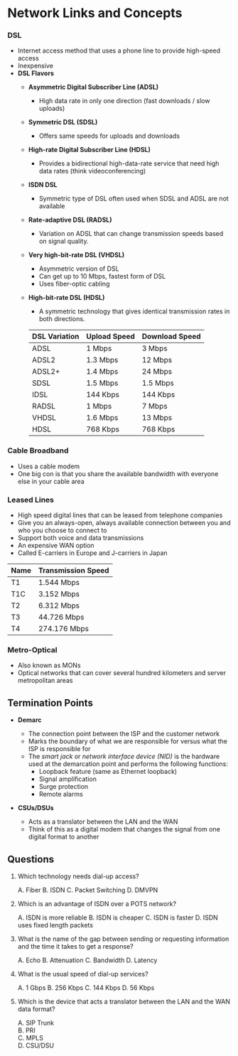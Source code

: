 # Network Links and Concepts

### DSL

- Internet access method that uses a phone line to provide high-speed access
- Inexpensive
- **DSL Flavors**
  - **Asymmetric Digital Subscriber Line (ADSL)**
    - High data rate in only one direction (fast downloads / slow uploads)
  - **Symmetric DSL (SDSL)**
    - Offers same speeds for uploads and downloads
  - **High-rate Digital Subscriber Line (HDSL)**
    - Provides a bidirectional high-data-rate service that need high data rates (think videoconferencing)
  - **ISDN DSL**
    - Symmetric type of DSL often used when SDSL and ADSL are not available
  - **Rate-adaptive DSL (RADSL)**
    - Variation on ADSL that can change transmission speeds based on signal quality.
  - **Very high-bit-rate DSL (VHDSL)**
    - Asymmetric version of DSL
    - Can get up to 10 Mbps, fastest form of DSL
    - Uses fiber-optic cabling
  - **High-bit-rate DSL (HDSL)**
    - A symmetric technology that gives identical transmission rates in both directions.
    
    | DSL Variation | Upload Speed | Download Speed |
    | ------------- | -------------| -------------- |
    | ADSL | 1 Mbps | 3 Mbps | 
    | ADSL2 | 1.3 Mbps | 12 Mbps | 
    | ADSL2+ | 1.4 Mbps | 24 Mbps |
    | SDSL | 1.5 Mbps | 1.5 Mbps |
    | IDSL | 144 Kbps | 144 Kbps |
    | RADSL | 1 Mbps | 7 Mbps | 
    | VHDSL | 1.6 Mbps | 13 Mbps |
    |HDSL | 768 Kbps | 768 Kbps |

### Cable Broadband
- Uses a cable modem
- One big con is that you share the available bandwidth with everyone else in your cable area

### Leased Lines
- High speed digital lines that can be leased from telephone companies
- Give you an always-open, always available connection between you and who you choose to connect to
- Support both voice and data transmissions
- An expensive WAN option
- Called E-carriers in Europe and J-carriers in Japan

| Name | Transmission Speed |
|------|--------------------|
|T1    |1.544 Mbps          |
|T1C   |3.152 Mbps          |
|T2    |6.312 Mbps          |
|T3    |44.726 Mbps         |
|T4    |274.176 Mbps        |

### Metro-Optical
- Also known as MONs
- Optical networks that can cover several hundred kilometers and server metropolitan areas

## Termination Points
- **Demarc**
  - The connection point between the ISP and the customer network
  - Marks the boundary of what we are responsible for versus what the ISP is responsible for
  - The *smart jack* or *network interface device (NID)* is the hardware used at the demarcation point and performs the following functions:
    - Loopback feature (same as Ethernet loopback)
    - Signal amplification
    - Surge protection
    - Remote alarms

- **CSUs/DSUs**
  - Acts as a translator between the LAN and the WAN
  - Think of this as a digital modem that changes the signal from one digital format to another


## Questions

1) Which technology needs dial-up access?

    A. Fiber
    B. ISDN
    C. Packet Switching
    D. DMVPN

2) Which is an advantage of ISDN over a POTS network?

    A. ISDN is more reliable
    B. ISDN is cheaper
    C. ISDN is faster
    D. ISDN uses fixed length packets

3) What is the name of the gap between sending or requesting information and the time it takes to get a response?

    A. Echo
    B. Attenuation
    C. Bandwidth
    D. Latency

4) What is the usual speed of dial-up services?

    A. 1 Gbps
    B. 256 Kbps
    C. 144 Kbps
    D. 56 Kbps

5) Which is the device that acts a translator between the LAN and the WAN data format?

    A. SIP Trunk  
    B. PRI  
    C. MPLS  
    D. CSU/DSU  